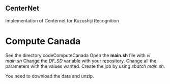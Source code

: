 ## CenterNet
Implementation of Centernet for Kuzushiji Recognition


# Compute Canada
See the directory codeComputeCanada
Open the **main.sh** file with *vi main.sh*
Change the *DF_SD* variable with your repository. Change all the parameters with the values wanted.
Create the job by using *sbatch main.sh*.

You need to download the data and unzip.